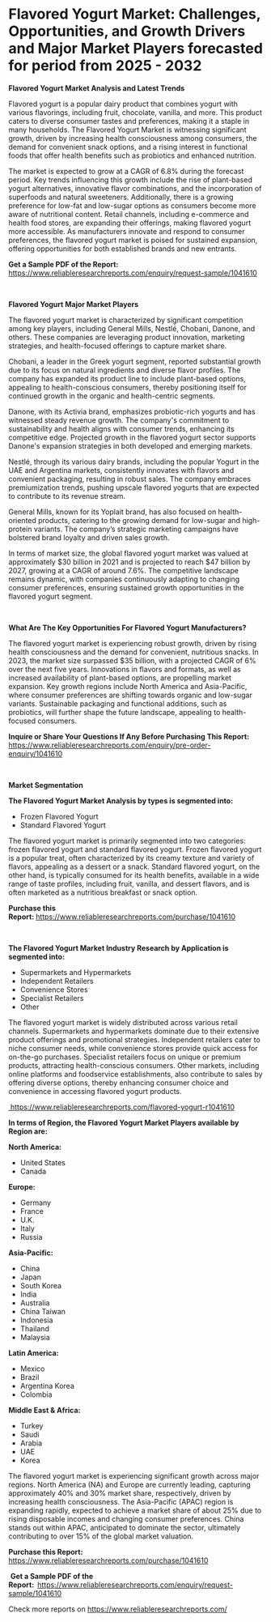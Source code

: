 <p><h1>Flavored Yogurt Market: Challenges, Opportunities, and Growth Drivers and Major Market Players forecasted for period from 2025 - 2032</h1></p><p><strong>Flavored Yogurt Market Analysis and Latest Trends</strong></p>
<p><p>Flavored yogurt is a popular dairy product that combines yogurt with various flavorings, including fruit, chocolate, vanilla, and more. This product caters to diverse consumer tastes and preferences, making it a staple in many households. The Flavored Yogurt Market is witnessing significant growth, driven by increasing health consciousness among consumers, the demand for convenient snack options, and a rising interest in functional foods that offer health benefits such as probiotics and enhanced nutrition.</p><p>The market is expected to grow at a CAGR of 6.8% during the forecast period. Key trends influencing this growth include the rise of plant-based yogurt alternatives, innovative flavor combinations, and the incorporation of superfoods and natural sweeteners. Additionally, there is a growing preference for low-fat and low-sugar options as consumers become more aware of nutritional content. Retail channels, including e-commerce and health food stores, are expanding their offerings, making flavored yogurt more accessible. As manufacturers innovate and respond to consumer preferences, the flavored yogurt market is poised for sustained expansion, offering opportunities for both established brands and new entrants.</p></p>
<p><strong>Get a Sample PDF of the Report:&nbsp;</strong> <a href="https://www.reliableresearchreports.com/enquiry/request-sample/1041610?utm_campaign=2119&utm_medium=2&utm_source=Github&utm_content=ia&utm_term=15022025&utm_id=flavored-yogurt">https://www.reliableresearchreports.com/enquiry/request-sample/1041610</a></p>
<p>&nbsp;</p>
<p><strong>Flavored Yogurt Major Market Players</strong></p>
<p><p>The flavored yogurt market is characterized by significant competition among key players, including General Mills, Nestlé, Chobani, Danone, and others. These companies are leveraging product innovation, marketing strategies, and health-focused offerings to capture market share.</p><p>Chobani, a leader in the Greek yogurt segment, reported substantial growth due to its focus on natural ingredients and diverse flavor profiles. The company has expanded its product line to include plant-based options, appealing to health-conscious consumers, thereby positioning itself for continued growth in the organic and health-centric segments.</p><p>Danone, with its Activia brand, emphasizes probiotic-rich yogurts and has witnessed steady revenue growth. The company's commitment to sustainability and health aligns with consumer trends, enhancing its competitive edge. Projected growth in the flavored yogurt sector supports Danone's expansion strategies in both developed and emerging markets.</p><p>Nestlé, through its various dairy brands, including the popular Yogurt in the UAE and Argentina markets, consistently innovates with flavors and convenient packaging, resulting in robust sales. The company embraces premiumization trends, pushing upscale flavored yogurts that are expected to contribute to its revenue stream.</p><p>General Mills, known for its Yoplait brand, has also focused on health-oriented products, catering to the growing demand for low-sugar and high-protein variants. The company’s strategic marketing campaigns have bolstered brand loyalty and driven sales growth.</p><p>In terms of market size, the global flavored yogurt market was valued at approximately $30 billion in 2021 and is projected to reach $47 billion by 2027, growing at a CAGR of around 7.6%. The competitive landscape remains dynamic, with companies continuously adapting to changing consumer preferences, ensuring sustained growth opportunities in the flavored yogurt segment.</p></p>
<p>&nbsp;</p>
<p><strong>What Are The Key Opportunities For Flavored Yogurt Manufacturers?</strong></p>
<p><p>The flavored yogurt market is experiencing robust growth, driven by rising health consciousness and the demand for convenient, nutritious snacks. In 2023, the market size surpassed $35 billion, with a projected CAGR of 6% over the next five years. Innovations in flavors and formats, as well as increased availability of plant-based options, are propelling market expansion. Key growth regions include North America and Asia-Pacific, where consumer preferences are shifting towards organic and low-sugar variants. Sustainable packaging and functional additions, such as probiotics, will further shape the future landscape, appealing to health-focused consumers.</p></p>
<p><strong>Inquire or Share Your Questions If Any Before Purchasing This Report:</strong> <a href="https://www.reliableresearchreports.com/enquiry/pre-order-enquiry/1041610?utm_campaign=2119&utm_medium=2&utm_source=Github&utm_content=ia&utm_term=15022025&utm_id=flavored-yogurt">https://www.reliableresearchreports.com/enquiry/pre-order-enquiry/1041610</a></p>
<p>&nbsp;</p>
<p><strong>Market Segmentation</strong></p>
<p><strong>The Flavored Yogurt Market Analysis by types is segmented into:</strong></p>
<p><ul><li>Frozen Flavored Yogurt</li><li>Standard Flavored Yogurt</li></ul></p>
<p><p>The flavored yogurt market is primarily segmented into two categories: frozen flavored yogurt and standard flavored yogurt. Frozen flavored yogurt is a popular treat, often characterized by its creamy texture and variety of flavors, appealing as a dessert or a snack. Standard flavored yogurt, on the other hand, is typically consumed for its health benefits, available in a wide range of taste profiles, including fruit, vanilla, and dessert flavors, and is often marketed as a nutritious breakfast or snack option.</p></p>
<p><strong>Purchase this Report:&nbsp;</strong><a href="https://www.reliableresearchreports.com/purchase/1041610?utm_campaign=2119&utm_medium=2&utm_source=Github&utm_content=ia&utm_term=15022025&utm_id=flavored-yogurt">https://www.reliableresearchreports.com/purchase/1041610</a></p>
<p>&nbsp;</p>
<p><strong>The Flavored Yogurt Market Industry Research by Application is segmented into:</strong></p>
<p><ul><li>Supermarkets and Hypermarkets</li><li>Independent Retailers</li><li>Convenience Stores</li><li>Specialist Retailers</li><li>Other</li></ul></p>
<p><p>The flavored yogurt market is widely distributed across various retail channels. Supermarkets and hypermarkets dominate due to their extensive product offerings and promotional strategies. Independent retailers cater to niche consumer needs, while convenience stores provide quick access for on-the-go purchases. Specialist retailers focus on unique or premium products, attracting health-conscious consumers. Other markets, including online platforms and foodservice establishments, also contribute to sales by offering diverse options, thereby enhancing consumer choice and convenience in accessing flavored yogurt products.</p></p>
<p><a href="https://www.reliableresearchreports.com/flavored-yogurt-r1041610?utm_campaign=2119&utm_medium=2&utm_source=Github&utm_content=ia&utm_term=15022025&utm_id=flavored-yogurt">&nbsp;https://www.reliableresearchreports.com/flavored-yogurt-r1041610</a></p>
<p><strong>In terms of Region, the Flavored Yogurt Market Players available by Region are:</strong></p>
<p>
    <p> <strong> North America: </strong>
        <ul>
            <li>United States</li>
            <li>Canada</li>
        </ul>
        </p> 
    <p> <strong> Europe: </strong>
        <ul>
            <li>Germany</li>
            <li>France</li>
            <li>U.K.</li>
            <li>Italy</li>
            <li>Russia</li>
        </ul>
        </p> 
    <p> <strong> Asia-Pacific: </strong>
        <ul>
            <li>China</li>
            <li>Japan</li>
            <li>South Korea</li>
            <li>India</li>
            <li>Australia</li>
            <li>China Taiwan</li>
            <li>Indonesia</li>
            <li>Thailand</li>
            <li>Malaysia</li>
        </ul>
        </p> 
    <p> <strong> Latin America: </strong>
        <ul>
            <li>Mexico</li>
            <li>Brazil</li>
            <li>Argentina Korea</li>
            <li>Colombia</li>
        </ul>
        </p> 
    <p> <strong> Middle East & Africa: </strong>
        <ul>
            <li>Turkey</li>
            <li>Saudi</li>
            <li>Arabia</li>
            <li>UAE</li>
            <li>Korea</li>
        </ul>
    </p>
    </p>
<p><p>The flavored yogurt market is experiencing significant growth across major regions. North America (NA) and Europe are currently leading, capturing approximately 40% and 30% market share, respectively, driven by increasing health consciousness. The Asia-Pacific (APAC) region is expanding rapidly, expected to achieve a market share of about 25% due to rising disposable incomes and changing consumer preferences. China stands out within APAC, anticipated to dominate the sector, ultimately contributing to over 15% of the global market valuation.</p></p>
<p><strong>Purchase this Report: </strong><a href="https://www.reliableresearchreports.com/purchase/1041610?utm_campaign=2119&utm_medium=2&utm_source=Github&utm_content=ia&utm_term=15022025&utm_id=flavored-yogurt">https://www.reliableresearchreports.com/purchase/1041610</a></p>
<p>&nbsp;<strong>Get a Sample PDF of the Report:&nbsp;&nbsp;</strong><a href="https://www.reliableresearchreports.com/enquiry/request-sample/1041610?utm_campaign=2119&utm_medium=2&utm_source=Github&utm_content=ia&utm_term=15022025&utm_id=flavored-yogurt">https://www.reliableresearchreports.com/enquiry/request-sample/1041610</a></p>
<p><strong></strong></p>
<p>Check more reports on <a href="https://www.reliableresearchreports.com/?utm_campaign=2119&utm_medium=2&utm_source=Github&utm_content=ia&utm_term=15022025&utm_id=flavored-yogurt">https://www.reliableresearchreports.com/</a></p>